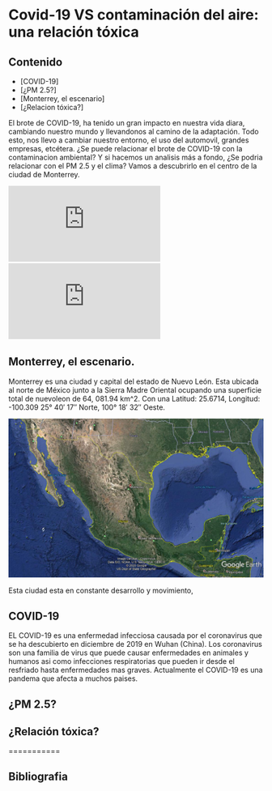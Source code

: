 Covid-19 VS contaminación del aire: una relación tóxica 
===================

## Contenido
- [COVID-19]
- [¿PM 2.5?]
- [Monterrey, el escenario]
- [¿Relacion tóxica?]

El brote de COVID-19, ha tenido un gran impacto en nuestra vida diara, cambiando nuestro mundo y llevandonos al camino de la adaptación. Todo esto, nos llevo a cambiar nuestro entorno, el uso del automovil, grandes empresas, etcétera. ¿Se puede relacionar el brote de COVID-19 con la contaminacion ambiental? Y si hacemos un analisis más a fondo, ¿Se podria relacionar con el PM 2.5 y el clima? Vamos a descubrirlo en el centro de la ciudad de Monterrey.

<div class="data-embeds">
<iframe allowfullscreen="" class="data-embed is-active" frameborder="0" src="https://datastudio.google.com/embed/reporting/fe8a3c7d-9303-4e70-8acb-4e042714fa76/page/epuOB"></iframe>
<iframe allowfullscreen="" class="data-embed" frameborder="0" src="https://datastudio.google.com/embed/reporting/fe8a3c7d-9303-4e70-8acb-4e042714fa76/page/bhuOB"></iframe>
</div>



## Monterrey, el escenario.
Monterrey es una ciudad y capital del estado de Nuevo León. Esta ubicada al norte de México junto a la Sierra Madre Oriental ocupando una superficie total de nuevoleon de 64, 081.94 km^2. Con una Latitud: 25.6714, Longitud: -100.309 25° 40′ 17″ Norte, 100° 18′ 32″ Oeste.

![](https://github.com/k488-bit/Challenge_CdeCMx/blob/gh-pages/Images/117645984_681250895804238_3205561972497632758_n.png)

Esta ciudad esta en constante desarrollo y movimiento, 

## COVID-19
EL COVID-19 es una enfermedad infecciosa causada por el coronavirus que se ha descubierto en diciembre de 2019 en Wuhan (China). Los coronavirus son una familia de virus que puede causar enfermedades en animales y humanos asi como infecciones respiratorias que pueden ir desde el resfriado hasta enfermedades mas graves. Actualmente el COVID-19 es una pandema que afecta a muchos paises.


## ¿PM 2.5?


## ¿Relación tóxica?


===========
## Bibliografia
